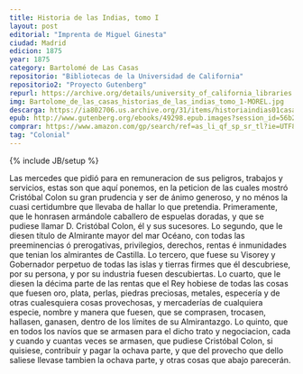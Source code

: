 ```yaml
---
title: Historia de las Indias, tomo I
layout: post
editorial: "Imprenta de Miguel Ginesta"
ciudad: Madrid
edicion: 1875
year: 1875
category: Bartolomé de Las Casas
repositorio: "Bibliotecas de la Universidad de California"
repositorio2: "Proyecto Gutenberg"
repurl: https://archive.org/details/university_of_california_libraries
img: Bartolome_de_las_casas_historias_de_las_indias_tomo_1-MOREL.jpg
descarga: https://ia802706.us.archive.org/31/items/historiaindias01casarich/historiaindias01casarich_bw.pdf
epub: http://www.gutenberg.org/ebooks/49298.epub.images?session_id=56b234db0ded45306dce8647c8c495be5425c064
comprar: https://www.amazon.com/gp/search/ref=as_li_qf_sp_sr_tl?ie=UTF8&tag=morelcoop-20&keywords=bartolomé de las casas&index=aps&camp=1789&creative=9325&linkCode=ur2&linkId=1df54a1357b17ec9e837e5e990d3dfbb
tag: "Colonial"
---
```

{% include JB/setup %}


Las mercedes que pidió para en remuneracion de sus peligros, trabajos y servicios, estas son que aquí ponemos, en la peticion de las cuales mostró Cristóbal Colon su gran prudencia y ser de ánimo generoso, y no ménos la cuasi certidumbre que llevaba de hallar lo que pretendia. Primeramente, que le honrasen armándole caballero de espuelas doradas, y que se pudiese llamar D. Cristóbal Colon, él y sus sucesores. Lo segundo, que le diesen título de Almirante mayor del mar Océano, con todas las preeminencias ó prerogativas, privilegios, derechos, rentas é inmunidades que tenian los almirantes de Castilla. Lo tercero, que fuese su Visorey y Gobernador perpetuo de todas las islas y tierras firmes que él descubriese, por su persona, y por su industria fuesen descubiertas. Lo cuarto, que le diesen la décima parte de las rentas que el Rey hobiese de todas las cosas que fuesen oro, plata, perlas, piedras preciosas, metales, especería y de otras cualesquiera cosas provechosas, y mercaderías de cualquiera especie, nombre y manera que fuesen, que se comprasen, trocasen, hallasen, ganasen, dentro de los límites de su Almirantazgo. Lo quinto, que en todos los navíos que se armasen para el dicho trato y negociacion, cada y cuando y cuantas veces se armasen, que pudiese Cristóbal Colon, si quisiese, contribuir y pagar la ochava parte, y que del provecho que dello saliese llevase tambien la ochava parte, y otras cosas que abajo parecerán. 
